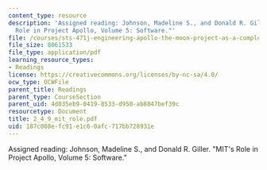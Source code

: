 ```yaml
---
content_type: resource
description: 'Assigned reading: Johnson, Madeline S., and Donald R. Giller. "MIT''s
  Role in Project Apollo, Volume 5: Software."'
file: /courses/sts-471j-engineering-apollo-the-moon-project-as-a-complex-system-spring-2007/187c008efc91e1c60afc717bb728931e_2_4_9_mit_role.pdf
file_size: 8061533
file_type: application/pdf
learning_resource_types:
- Readings
license: https://creativecommons.org/licenses/by-nc-sa/4.0/
ocw_type: OCWFile
parent_title: Readings
parent_type: CourseSection
parent_uid: 4d035eb9-0419-8533-d950-ab8847bef39c
resourcetype: Document
title: 2_4_9_mit_role.pdf
uid: 187c008e-fc91-e1c6-0afc-717bb728931e
---
```

Assigned reading: Johnson, Madeline S., and Donald R. Giller. "MIT's Role in Project Apollo, Volume 5: Software."